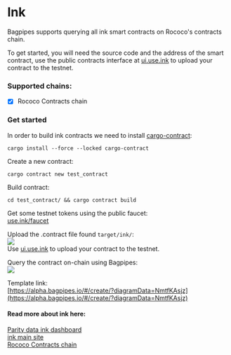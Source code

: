 # Ink

Bagpipes supports querying all ink smart contracts on Rococo's contracts chain.    

To get started, you will need the source code and the address of the smart contract, use the public contracts interface at [ui.use.ink](https://ui.use.ink/) to upload your contract to the testnet.  


### Supported chains:   
-  [x] Rococo Contracts chain


### Get started 

In order to build ink contracts we need to install [cargo-contract](https://github.com/use-ink/cargo-contract):   
```shell
cargo install --force --locked cargo-contract
```

Create a new contract:   

```shell
cargo contract new test_contract
```

Build contract:   
```shell   
cd test_contract/ && cargo contract build   
```

Get some testnet tokens using the public faucet:   
[use.ink/faucet](https://use.ink/faucet)   

Upload the .contract file found `target/ink/`:    
![](/img/ink_deploy.png)     
Use [ui.use.ink](https://ui.use.ink/) to upload your contract to the testnet.   


Query the contract on-chain using Bagpipes:    
![](/img/contracts_ink.png)    

Template link:  
[https://alpha.bagpipes.io/#/create/?diagramData=NmtfKAsjz](https://alpha.bagpipes.io/#/create/?diagramData=NmtfKAsjz)    


#### Read more about ink here:    
[Parity data ink dashboard](https://dashboards.data.paritytech.io/ink.html)      
[ink main site](https://use.ink/)   
[Rococo Contracts chain](https://use.ink/testnet/)   



